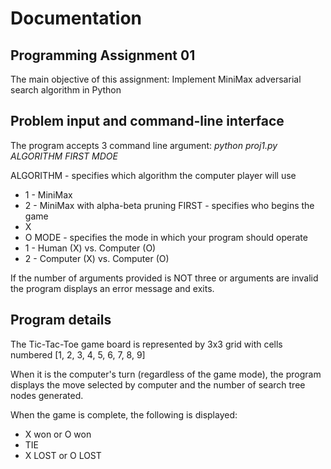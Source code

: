 # Documentation
## Programming Assignment 01

The main objective of this assignment: Implement MiniMax adversarial search algorithm in Python

## Problem input and command-line interface
The program accepts 3 command line argument: *python proj1.py ALGORITHM FIRST MDOE*

ALGORITHM - specifies which algorithm the computer player will use
  * 1 - MiniMax
  * 2 - MiniMax with alpha-beta pruning
FIRST - specifies who begins the game
  * X
  * O
MODE - specifies the mode in which your program should operate
  * 1 - Human (X) vs. Computer (O)
  * 2 - Computer (X) vs. Computer (O)

If the number of arguments provided is NOT three or arguments are invalid the program displays an error message and exits.

## Program details
The Tic-Tac-Toe game board is represented by 3x3 grid with cells numbered [1, 2, 3, 4, 5, 6, 7, 8, 9]

When it is the computer's turn (regardless of the game mode), the program displays the move selected by computer and the number of search tree nodes generated.

When the game is complete, the following is displayed:
 * X won or O won
 * TIE
 * X LOST or O LOST
